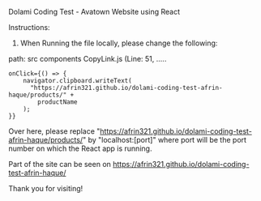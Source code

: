 Dolami Coding Test - Avatown Website using React

Instructions:

1) When Running the file locally, please change the following:

path:
src
  components
    CopyLink.js (Line: 51, .....
    
    onClick={() => {
        navigator.clipboard.writeText(
          "https://afrin321.github.io/dolami-coding-test-afrin-haque/products/" +
            productName
        );
    }}

Over here, please replace "https://afrin321.github.io/dolami-coding-test-afrin-haque/products/" by "localhost:[port]" where port will be the port number on which the React app is running.

Part of the site can be seen on https://afrin321.github.io/dolami-coding-test-afrin-haque/

Thank you for visiting!
